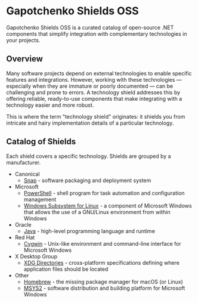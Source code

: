 # Gapotchenko Shields OSS

Gapotchenko Shields OSS is a curated catalog of open-source .NET components that simplify integration with complementary technologies in your projects.

## Overview

Many software projects depend on external technologies to enable specific features and integrations.
However, working with these technologies — especially when they are immature or poorly documented — can be challenging and prone to errors.
A technology shield addresses this by offering reliable, ready-to-use components that make integrating with a technology easier and more robust.

This is where the term "technology shield" originates: it shields you from intricate and hairy implementation details of a particular technology.

## Catalog of Shields

Each shield covers a specific technology.
Shields are grouped by a manufacturer.

- Canonical
    - [Snap](Catalog/Canonical/Snap) - software packaging and deployment system
- Microsoft
    - [PowerShell](Catalog/Microsoft/PowerShell) - shell program for task automation and configuration management
    - [Windows Subsystem for Linux](Catalog/Microsoft/WSL) - a component of Microsoft Windows that allows the use of a GNU/Linux environment from within Windows
- Oracle
    - [Java](Catalog/Oracle/Java) - high-level programming language and runtime
- Red Hat
    - [Cygwin](Catalog/Red%20Hat/Cygwin) - Unix-like environment and command-line interface for Microsoft Windows
- X Desktop Group
    - [XDG Directories](Catalog/X%20Desktop%20Group/Directories) - cross-platform specifications defining where application files should be located
- Other
  - [Homebrew](Catalog/Other/Homebrew) - the missing package manager for macOS (or Linux)
  - [MSYS2](Catalog/Other/MSYS2) - software distribution and building platform for Microsoft Windows
